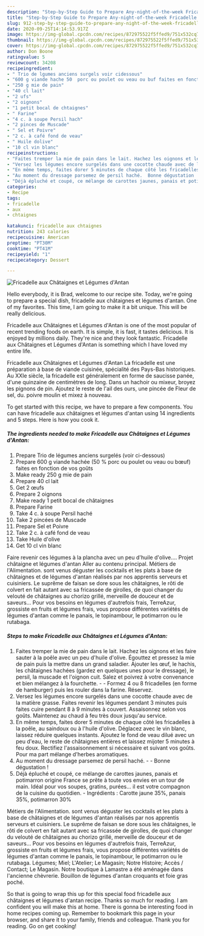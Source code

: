 ```yaml
---
description: "Step-by-Step Guide to Prepare Any-night-of-the-week Fricadelle aux Châtaignes et Légumes d&amp;#39;Antan"
title: "Step-by-Step Guide to Prepare Any-night-of-the-week Fricadelle aux Châtaignes et Légumes d&amp;#39;Antan"
slug: 912-step-by-step-guide-to-prepare-any-night-of-the-week-fricadelle-aux-chataignes-et-legumes-d-and-39-antan
date: 2020-09-25T14:14:53.917Z
image: https://img-global.cpcdn.com/recipes/872975522f5ffed9/751x532cq70/fricadelle-aux-chataignes-et-legumes-dantan-photo-principale-de-la-recette.jpg
thumbnail: https://img-global.cpcdn.com/recipes/872975522f5ffed9/751x532cq70/fricadelle-aux-chataignes-et-legumes-dantan-photo-principale-de-la-recette.jpg
cover: https://img-global.cpcdn.com/recipes/872975522f5ffed9/751x532cq70/fricadelle-aux-chataignes-et-legumes-dantan-photo-principale-de-la-recette.jpg
author: Don Boone
ratingvalue: 5
reviewcount: 34208
recipeingredient:
- " Trio de lgumes anciens surgels voir cidessous"
- "600 g viande hache 50  porc ou poulet ou veau ou buf faites en fonction de vos gots"
- "250 g mie de pain"
- "40 cl lait"
- "2 ufs"
- "2 oignons"
- "1 petit bocal de chtaignes"
- " Farine"
- "4 c. à soupe Persil hach"
- "2 pinces de Muscade"
- " Sel et Poivre"
- "2 c. à café fond de veau"
- " Huile dolive"
- "10 cl vin blanc"
recipeinstructions:
- "Faites tremper la mie de pain dans le lait. Hachez les oignons et les faire sauter à la poêle avec un peu d&#39;huile d&#39;olive. Égouttez et pressez la mie de pain puis la mettre dans un grand saladier. Ajouter les œuf, le hachis, les châtaignes hachées (gardez en quelques unes pour le dressage), le persil, la muscade et l&#39;oignon cuit. Salez et poivrez à votre convenance et bien mélangez à la fourchette.  Formez 4 ou 8 fricadelles (en forme de hamburger) puis les rouler dans la farine. Réservez."
- "Versez les légumes encore surgelés dans une cocotte chaude avec de la matière grasse. Faites revenir les légumes pendant 3 minutes puis faites cuire pendant 8 à 9 minutes à couvert. Assaisonnez selon vos goûts. Maintenez au chaud à feu très doux jusqu&#39;au service."
- "En même temps, faites dorer 5 minutes de chaque côté les fricadelles à la poêle, au saindoux ou à l&#39;huile d&#39;olive. Déglacez avec le vin blanc, laissez réduire quelques instants. Ajoutez le fond de veau dilué avec un peu d&#39;eau, le reste de châtaignes entières et laissez mijoter 5 minutes à feu doux. Rectifiez l&#39;assaisonnement si nécessaire et suivant vos goûts. Pour ma part mélange d&#39;herbes aromatiques."
- "Au moment du dressage parsemez de persil haché.  Bonne dégustation !"
- "Déjà épluché et coupé, ce mélange de carottes jaunes, panais et potimarron origine France se prête à toute vos envies en un tour de main. Idéal pour vos soupes, gratins, purées... il est votre compagnon de la cuisine du quotidien. Ingrédients : Carotte jaune 35%, panais 35%, potimarron 30%"
categories:
- Recipe
tags:
- fricadelle
- aux
- chtaignes

katakunci: fricadelle aux chtaignes 
nutrition: 243 calories
recipecuisine: American
preptime: "PT30M"
cooktime: "PT41M"
recipeyield: "1"
recipecategory: Dessert

---
```



![Fricadelle aux Châtaignes et Légumes d&#39;Antan](https://img-global.cpcdn.com/recipes/872975522f5ffed9/751x532cq70/fricadelle-aux-chataignes-et-legumes-dantan-photo-principale-de-la-recette.jpg)

Hello everybody, it is Brad, welcome to our recipe site. Today, we're going to prepare a special dish, fricadelle aux châtaignes et légumes d&#39;antan. One of my favorites. This time, I am going to make it a bit unique. This will be really delicious.

Fricadelle aux Châtaignes et Légumes d&#39;Antan is one of the most popular of recent trending foods on earth. It is simple, it is fast, it tastes delicious. It is enjoyed by millions daily. They're nice and they look fantastic. Fricadelle aux Châtaignes et Légumes d&#39;Antan is something which I have loved my entire life.

Fricadelle aux Châtaignes et Légumes d&#39;Antan La fricadelle est une préparation à base de viande cuisinée, spécialité des Pays-Bas historiques. Au XXIe siècle, la fricadelle est généralement en forme de saucisse panée, d&#39;une quinzaine de centimètres de long. Dans un hachoir ou mixeur, broyez les pignons de pin. Ajoutez le reste de l&#39;ail des ours, une pincée de Fleur de sel, du. poivre moulin et mixez à nouveau.


To get started with this recipe, we have to prepare a few components. You can have fricadelle aux châtaignes et légumes d&#39;antan using 14 ingredients and 5 steps. Here is how you cook it.

<!--inarticleads1-->

##### The ingredients needed to make Fricadelle aux Châtaignes et Légumes d&#39;Antan:

1. Prepare  Trio de légumes anciens surgelés (voir ci-dessous)
1. Prepare 600 g viande hachée (50 % porc ou poulet ou veau ou bœuf) faites en fonction de vos goûts
1. Make ready 250 g mie de pain
1. Prepare 40 cl lait
1. Get 2 œufs
1. Prepare 2 oignons
1. Make ready 1 petit bocal de châtaignes
1. Prepare  Farine
1. Take 4 c. à soupe Persil haché
1. Take 2 pincées de Muscade
1. Prepare  Sel et Poivre
1. Take 2 c. à café fond de veau
1. Take  Huile d&#39;olive
1. Get 10 cl vin blanc


Faire revenir ces légumes à la plancha avec un peu d&#39;huile d&#39;olive…. Projet châtaigne et légumes d&#39;antan Aller au contenu principal. Métiers de l&#39;Alimentation. sont venus déguster les cocktails et les plats à base de châtaignes et de légumes d&#39;antan réalisés par nos apprentis serveurs et cuisiniers. Le suprême de faisan se dore sous les châtaignes, le rôti de colvert en fait autant avec sa fricassée de girolles, de quoi changer du velouté de châtaignes au chorizo grillé, merveille de douceur et de saveurs… Pour vos besoins en légumes d&#39;autrefois frais, TerreAzur, grossiste en fruits et légumes frais, vous propose différentes variétés de légumes d&#39;antan comme le panais, le topinambour, le potimarron ou le rutabaga. 

<!--inarticleads2-->

##### Steps to make Fricadelle aux Châtaignes et Légumes d&#39;Antan:

1. Faites tremper la mie de pain dans le lait. Hachez les oignons et les faire sauter à la poêle avec un peu d&#39;huile d&#39;olive. Égouttez et pressez la mie de pain puis la mettre dans un grand saladier. Ajouter les œuf, le hachis, les châtaignes hachées (gardez en quelques unes pour le dressage), le persil, la muscade et l&#39;oignon cuit. Salez et poivrez à votre convenance et bien mélangez à la fourchette. -  - Formez 4 ou 8 fricadelles (en forme de hamburger) puis les rouler dans la farine. Réservez.
1. Versez les légumes encore surgelés dans une cocotte chaude avec de la matière grasse. Faites revenir les légumes pendant 3 minutes puis faites cuire pendant 8 à 9 minutes à couvert. Assaisonnez selon vos goûts. Maintenez au chaud à feu très doux jusqu&#39;au service.
1. En même temps, faites dorer 5 minutes de chaque côté les fricadelles à la poêle, au saindoux ou à l&#39;huile d&#39;olive. Déglacez avec le vin blanc, laissez réduire quelques instants. Ajoutez le fond de veau dilué avec un peu d&#39;eau, le reste de châtaignes entières et laissez mijoter 5 minutes à feu doux. Rectifiez l&#39;assaisonnement si nécessaire et suivant vos goûts. Pour ma part mélange d&#39;herbes aromatiques.
1. Au moment du dressage parsemez de persil haché. -  - Bonne dégustation !
1. Déjà épluché et coupé, ce mélange de carottes jaunes, panais et potimarron origine France se prête à toute vos envies en un tour de main. Idéal pour vos soupes, gratins, purées... il est votre compagnon de la cuisine du quotidien. - Ingrédients : Carotte jaune 35%, panais 35%, potimarron 30%


Métiers de l&#39;Alimentation. sont venus déguster les cocktails et les plats à base de châtaignes et de légumes d&#39;antan réalisés par nos apprentis serveurs et cuisiniers. Le suprême de faisan se dore sous les châtaignes, le rôti de colvert en fait autant avec sa fricassée de girolles, de quoi changer du velouté de châtaignes au chorizo grillé, merveille de douceur et de saveurs… Pour vos besoins en légumes d&#39;autrefois frais, TerreAzur, grossiste en fruits et légumes frais, vous propose différentes variétés de légumes d&#39;antan comme le panais, le topinambour, le potimarron ou le rutabaga. Légumes; Miel; L&#39;Atelier; Le Magasin; Notre Histoire; Accès / Contact; Le Magasin. Notre boutique à Lamastre a été aménagée dans l&#39;ancienne chèvrerie. Bouillon de légumes d&#39;antan croquants et foie gras poché. 

So that is going to wrap this up for this special food fricadelle aux châtaignes et légumes d&#39;antan recipe. Thanks so much for reading. I am confident you will make this at home. There is gonna be interesting food in home recipes coming up. Remember to bookmark this page in your browser, and share it to your family, friends and colleague. Thank you for reading. Go on get cooking!
